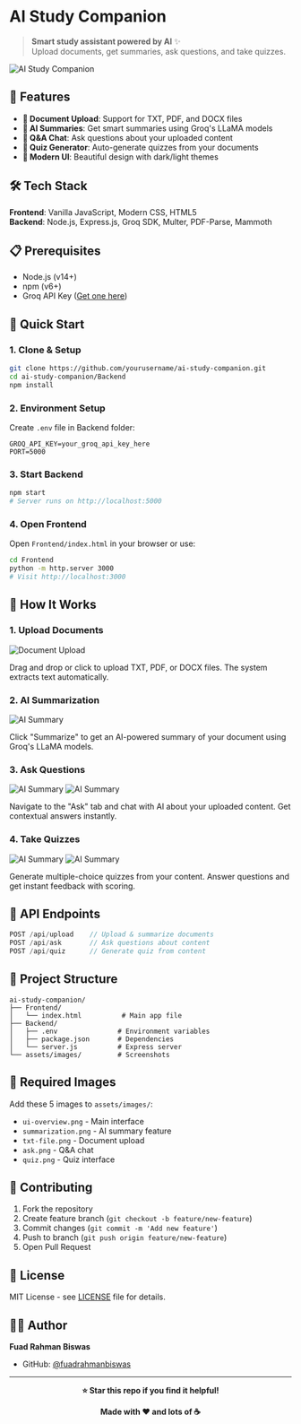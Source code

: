 # AI Study Companion

> **Smart study assistant powered by AI** ✨  
> Upload documents, get summaries, ask questions, and take quizzes.

![AI Study Companion](Assets/Screenshot-01.png)

## 🚀 Features

- **📄 Document Upload**: Support for TXT, PDF, and DOCX files
- **🤖 AI Summaries**: Get smart summaries using Groq's LLaMA models
- **💬 Q&A Chat**: Ask questions about your uploaded content
- **🧠 Quiz Generator**: Auto-generate quizzes from your documents
- **🎨 Modern UI**: Beautiful design with dark/light themes

## 🛠️ Tech Stack

**Frontend**: Vanilla JavaScript, Modern CSS, HTML5  
**Backend**: Node.js, Express.js, Groq SDK, Multer, PDF-Parse, Mammoth

## 📋 Prerequisites

- Node.js (v14+)
- npm (v6+)
- Groq API Key ([Get one here](https://console.groq.com/))

## 🚀 Quick Start

### 1. Clone & Setup
```bash
git clone https://github.com/yourusername/ai-study-companion.git
cd ai-study-companion/Backend
npm install
```

### 2. Environment Setup
Create `.env` file in Backend folder:
```env
GROQ_API_KEY=your_groq_api_key_here
PORT=5000
```

### 3. Start Backend
```bash
npm start
# Server runs on http://localhost:5000
```

### 4. Open Frontend
Open `Frontend/index.html` in your browser or use:
```bash
cd Frontend
python -m http.server 3000
# Visit http://localhost:3000
```

## 📖 How It Works

### 1. Upload Documents
![Document Upload](Assets/Screenshot-02.png)

Drag and drop or click to upload TXT, PDF, or DOCX files. The system extracts text automatically.

### 2. AI Summarization
![AI Summary](Assets/Screenshot-03.png)

Click "Summarize" to get an AI-powered summary of your document using Groq's LLaMA models.

### 3. Ask Questions
![AI Summary](Assets/Screenshot-04.png)
![AI Summary](Assets/Screenshot-05.png)

Navigate to the "Ask" tab and chat with AI about your uploaded content. Get contextual answers instantly.

### 4. Take Quizzes
![AI Summary](Assets/Screenshot-06.png)
![AI Summary](Assets/Screenshot-07.png)

Generate multiple-choice quizzes from your content. Answer questions and get instant feedback with scoring.

## 🔧 API Endpoints

```javascript
POST /api/upload    // Upload & summarize documents
POST /api/ask       // Ask questions about content  
POST /api/quiz      // Generate quiz from content
```

## 📁 Project Structure

```
ai-study-companion/
├── Frontend/
│   └── index.html          # Main app file
├── Backend/
│   ├── .env               # Environment variables
│   ├── package.json       # Dependencies
│   └── server.js          # Express server
└── assets/images/         # Screenshots
```

## 🎯 Required Images

Add these 5 images to `assets/images/`:
- `ui-overview.png` - Main interface
- `summarization.png` - AI summary feature
- `txt-file.png` - Document upload
- `ask.png` - Q&A chat
- `quiz.png` - Quiz interface

## 🤝 Contributing

1. Fork the repository
2. Create feature branch (`git checkout -b feature/new-feature`)
3. Commit changes (`git commit -m 'Add new feature'`)
4. Push to branch (`git push origin feature/new-feature`)
5. Open Pull Request

## 📄 License

MIT License - see [LICENSE](LICENSE) file for details.

## 👨‍💻 Author

**Fuad Rahman Biswas**
- GitHub: [@fuadrahmanbiswas](https://github.com/furadrahmanbiswas)

---

<div align="center">

**⭐ Star this repo if you find it helpful!**

**Made with ❤️ and lots of ☕**

</div>
